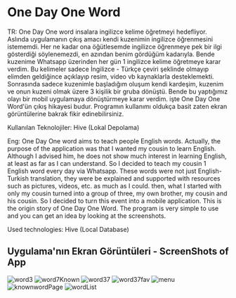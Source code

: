 # One Day One Word

TR: One Day One word insalara ingilizce kelime öğretmeyi hedefliyor. Aslında uygulamanın çıkış amacı kendi kuzenimin ingilizce öğrenmesini istememdi. Her ne kadar ona öğütlesemde ingilizce öğrenmeye pek bir ilgi gösterdiği söylenemezdi, en azından benim gördüğüm kadarıyla. Bende kuzenime Whatsapp üzerinden her gün 1 ingilizce kelime öğretmeye karar verdim. Bu kelimeler sadece İngilizce - Türkçe çeviri şeklinde olmayıp elimden geldiğince açıklayıp resim, video vb kaynaklarla desteklemekti. Sonrasında sadece kuzenimle başladığım oluşum kendi kardeşim, kuzenim ve onun kuzeni olmak üzere 3 kişilik bir gruba dönüştü. Bende bu yaptığımız olayı bir mobil uygulamaya dönüştürmeye karar verdim. işte One Day One Word'ün çıkış hikayesi budur. Programın kullanımı oldukça basit zaten ekran görüntülerine bakrak fikir edinebilirsiniz.

Kullanılan Teknolojiler:
Hive (Lokal Depolama)

Eng: One Day One word aims to teach people English words. Actually, the purpose of the application was that I wanted my cousin to learn English. Although I advised him, he does not show much interest in learning English, at least as far as I can understand. So I decided to teach my cousin 1 English word every day via Whatsapp. These words were not just English-Turkish translation, they were be explained and supported with resources such as pictures, videos, etc. as much as I could. then, what I started with only my cousin turned into a group of three, my own brother, my cousin and his cousin. So I decided to turn this event into a mobile application. This is the origin story of One Day One Word. The program is very simple to use and you can get an idea by looking at the screenshots.

Used technologies:
Hive (Local Database)


## Uygulama'nın Ekran Görüntüleri - ScreenShots of App

![word3](https://github.com/doclock4715/one_day_one_word/blob/master/assets/images/word3.jpg)
![word7Known](https://github.com/doclock4715/one_day_one_word/blob/master/assets/images/word7Known.jpg)
![word37](https://github.com/doclock4715/one_day_one_word/blob/master/assets/images/word37.jpg)
![word37fav](https://github.com/doclock4715/one_day_one_word/blob/master/assets/images/word37fav.jpg)
![menu](https://github.com/doclock4715/one_day_one_word/blob/master/assets/images/menu.jpg)
![knownwordPage](https://github.com/doclock4715/one_day_one_word/blob/master/assets/images/knownWordsPage.jpg)
![wordList](https://github.com/doclock4715/one_day_one_word/blob/master/assets/images/wordList.jpg)
